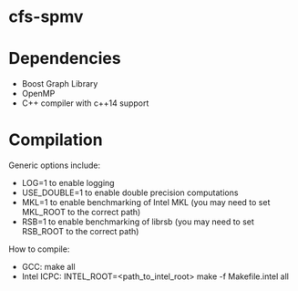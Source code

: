 # cfs-spmv
# Dependencies
* Boost Graph Library
* OpenMP
* C++ compiler with c++14 support

# Compilation
Generic options include:
* LOG=1 to enable logging 
* USE_DOUBLE=1 to enable double precision computations
* MKL=1 to enable benchmarking of Intel MKL (you may need to set MKL_ROOT to the correct path)
* RSB=1 to enable benchmarking of librsb (you may need to set RSB_ROOT to the correct path)

How to compile:
* GCC: make all
* Intel ICPC: INTEL_ROOT=<path_to_intel_root> make -f Makefile.intel all
